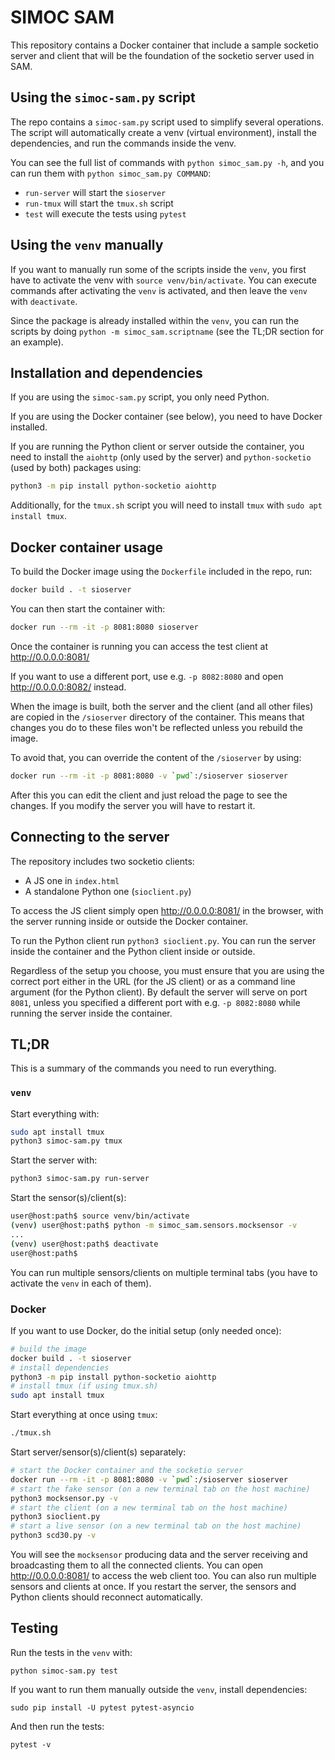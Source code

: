 # SIMOC SAM
This repository contains a Docker container that include a sample
socketio server and client that will be the foundation of the socketio
server used in SAM.


## Using the `simoc-sam.py` script

The repo contains a `simoc-sam.py` script used to simplify several
operations.  The script will automatically create a venv (virtual
environment), install the dependencies, and run the commands inside
the venv.

You can see the full list of commands with `python simoc_sam.py -h`,
and you can run them with `python simoc_sam.py COMMAND`:
* `run-server` will start the `sioserver`
* `run-tmux` will start the `tmux.sh` script
* `test` will execute the tests using `pytest`


## Using the `venv` manually

If you want to manually run some of the scripts inside the `venv`,
you first have to activate the venv with `source venv/bin/activate`.
You can execute commands after activating the `venv` is activated, and
then leave the `venv` with `deactivate`.

Since the package is already installed within the `venv`, you can run
the scripts by doing `python -m simoc_sam.scriptname` (see the TL;DR
section for an example).


## Installation and dependencies

If you are using the `simoc-sam.py` script, you only need Python.

If you are using the Docker container (see below),  you need to have
Docker installed.

If you are running the Python client or server outside the container,
you need to install the `aiohttp` (only used by the server) and
`python-socketio` (used by both) packages using:
```sh
python3 -m pip install python-socketio aiohttp
```

Additionally, for the `tmux.sh` script you will need to install `tmux` with
`sudo apt install tmux`.


## Docker container usage
To build the Docker image using the `Dockerfile` included in the repo, run:

```sh
docker build . -t sioserver
```

You can then start the container with:
```sh
docker run --rm -it -p 8081:8080 sioserver
```

Once the container is running you can access the test client at
http://0.0.0.0:8081/


If you want to use a different port, use e.g. `-p 8082:8080` and
open http://0.0.0.0:8082/ instead.

When the image is built, both the server and the client (and all other files)
are copied in the `/sioserver` directory of the container.  This means that
changes you do to these files won't be reflected unless you rebuild the image.

To avoid that, you can override the content of the `/sioserver` by using:
```sh
docker run --rm -it -p 8081:8080 -v `pwd`:/sioserver sioserver
```
After this you can edit the client and just reload the page to see the changes.
If you modify the server you will have to restart it.


## Connecting to the server
The repository includes two socketio clients:
* A JS one in `index.html`
* A standalone Python one (`sioclient.py`)

To access the JS client simply open http://0.0.0.0:8081/ in the browser,
with the server running inside or outside the Docker container.

To run the Python client run `python3 sioclient.py`.  You can run
the server inside the container and the Python client inside or outside.

Regardless of the setup you choose, you must ensure that you are using the
correct port either in the URL (for the JS client) or as a command line
argument (for the Python client).  By default the server will serve on
port `8081`, unless you specified a different port with e.g. `-p 8082:8080`
while running the server inside the container.


## TL;DR
This is a summary of the commands you need to run everything.

### `venv`
Start everything with:
```sh
sudo apt install tmux
python3 simoc-sam.py tmux
```

Start the server with:
```sh
python3 simoc-sam.py run-server
```

Start the sensor(s)/client(s):
```sh
user@host:path$ source venv/bin/activate
(venv) user@host:path$ python -m simoc_sam.sensors.mocksensor -v
...
(venv) user@host:path$ deactivate
user@host:path$
```
You can run multiple sensors/clients on multiple terminal tabs
(you have to activate the `venv` in each of them).

### Docker
If you want to use Docker, do the initial setup (only needed once):
```sh
# build the image
docker build . -t sioserver
# install dependencies
python3 -m pip install python-socketio aiohttp
# install tmux (if using tmux.sh)
sudo apt install tmux
```

Start everything at once using `tmux`:
```sh
./tmux.sh
```

Start server/sensor(s)/client(s) separately:
```sh
# start the Docker container and the socketio server
docker run --rm -it -p 8081:8080 -v `pwd`:/sioserver sioserver
# start the fake sensor (on a new terminal tab on the host machine)
python3 mocksensor.py -v
# start the client (on a new terminal tab on the host machine)
python3 sioclient.py
# start a live sensor (on a new terminal tab on the host machine)
python3 scd30.py -v

```

You will see the `mocksensor` producing data and the server receiving and
broadcasting them to all the connected clients.  You can open
http://0.0.0.0:8081/ to access the web client too.  You can also run
multiple sensors and clients at once.  If you restart the server, the
sensors and Python clients should reconnect automatically.


## Testing

Run the tests in the `venv` with:
```
python simoc-sam.py test
```

If you want to run them manually outside the `venv`, install
dependencies:
```
sudo pip install -U pytest pytest-asyncio
```

And then run the tests:
```
pytest -v
```
